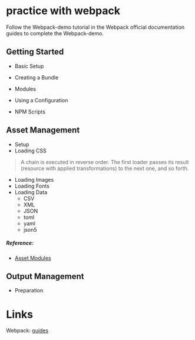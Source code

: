 # practice with webpack

Follow the Webpack-demo tutorial in the Webpack official documentation guides to complete the Webpack-demo.

## Getting Started

- Basic Setup

- Creating a Bundle

- Modules

- Using a Configuration

- NPM Scripts

## Asset Management

- Setup
- Loading CSS

> A chain is executed in reverse order. The first loader passes its result (resource with applied transformations) to the next one, and so forth.

- Loading Images
- Loading Fonts
- Loading Data
  - CSV
  - XML
  - JSON
  - toml
  - yaml
  - json5

##### Reference: 

- [Asset Modules](https://webpack.js.org/guides/asset-modules/)

## Output Management

- Preparation

# Links

Webpack: [guides](https://webpack.js.org/guides/)

